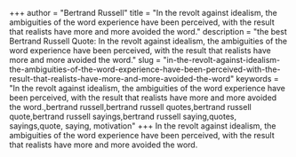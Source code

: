+++
author = "Bertrand Russell"
title = "In the revolt against idealism, the ambiguities of the word experience have been perceived, with the result that realists have more and more avoided the word."
description = "the best Bertrand Russell Quote: In the revolt against idealism, the ambiguities of the word experience have been perceived, with the result that realists have more and more avoided the word."
slug = "in-the-revolt-against-idealism-the-ambiguities-of-the-word-experience-have-been-perceived-with-the-result-that-realists-have-more-and-more-avoided-the-word"
keywords = "In the revolt against idealism, the ambiguities of the word experience have been perceived, with the result that realists have more and more avoided the word.,bertrand russell,bertrand russell quotes,bertrand russell quote,bertrand russell sayings,bertrand russell saying,quotes, sayings,quote, saying, motivation"
+++
In the revolt against idealism, the ambiguities of the word experience have been perceived, with the result that realists have more and more avoided the word.
